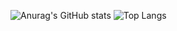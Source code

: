 ![Anurag's GitHub stats](https://github-readme-stats.vercel.app/api?username=DoyoungLee9720&show_icons=true&theme=radical)
![Top Langs](https://github-readme-stats.vercel.app/api/top-langs/?username=DoyoungLee9720)
<!--
**DoyoungLee9720/DoyoungLee9720** is a ✨ _special_ ✨ repository because its `README.md` (this file) appears on your GitHub profile.

Here are some ideas to get you started:

- 🔭 I’m currently working on ...
- 🌱 I’m currently learning ...
- 👯 I’m looking to collaborate on ...
- 🤔 I’m looking for help with ...
- 💬 Ask me about ...
- 📫 How to reach me: ...
- 😄 Pronouns: ...
- ⚡ Fun fact: ...
-->
